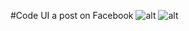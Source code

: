 #Code UI a post on Facebook
![alt](https://github.com/PhThaooo/PhThaoo.io.github/assets/129266652/5d129735-aafb-4ee7-a445-ecfd81df0b4a)
![alt](https://github.com/PhThaooo/PhThaoo.io.github/assets/129266652/0c465e88-65bf-4c8d-b506-6a1f3b82637d)
